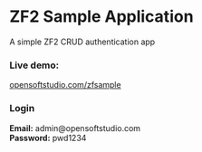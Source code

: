 ZF2 Sample Application
========

A simple ZF2 CRUD authentication app

<h3>Live demo:</h3> 
<a target="blank" href="http://opensoftstudio.com/zfsample/public">opensoftstudio.com/zfsample</a>

<h3>Login</h3>
<strong>Email:</strong> admin@opensoftstudio.com</strong><br />
<strong>Password:</strong> pwd1234
